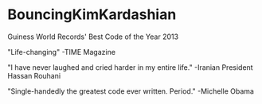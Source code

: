 BouncingKimKardashian
=====================

Guiness World Records' Best Code of the Year 2013

"Life-changing" -TIME Magazine

"I have never laughed and cried harder in my entire life." -Iranian President Hassan Rouhani

"Single-handedly the greatest code ever written. Period." -Michelle Obama
